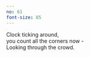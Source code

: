 ```yaml
---
no: 61
font-size: 85
---
```


Clock ticking around,  
you count all the corners now -  
Looking through the crowd. 
